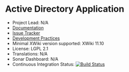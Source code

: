 # Active Directory Application

* Project Lead: N/A
* [Documentation](https://store.xwiki.com/xwiki/bin/view/Extension/ActiveDirectoryApplication)
* [Issue Tracker](https://github.com/xwikisas/application-activedirectory/issues)
* [Development Practices](http://dev.xwiki.org/xwiki/bin/view/Community/DevelopmentPractices)
* Minimal XWiki version supported: XWiki 11.10
* License: LGPL 2.1
* Translations: N/A
* Sonar Dashboard: N/A
* Continuous Integration Status: [![Build Status](http://ci.xwikisas.com/view/All/job/xwikisas/job/application-activedirectory/job/master/badge/icon)](http://ci.xwikisas.com/view/All/job/xwikisas/job/application-activedirectory/job/master/)

